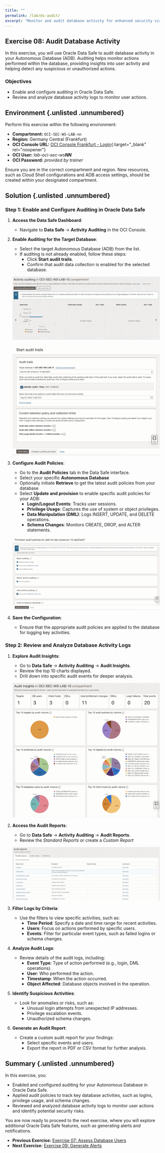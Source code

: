 ```yaml
---
title: ""
permalink: /lab/ds-audit/
excerpt: "Monitor and audit database activity for enhanced security visibility."
---
```

<!-- markdownlint-disable MD013 -->
<!-- markdownlint-disable MD024 -->
<!-- markdownlint-disable MD033 -->
<!-- markdownlint-disable MD041 -->

## Exercise 08: Audit Database Activity

In this exercise, you will use Oracle Data Safe to audit database activity in
your Autonomous Database (ADB). Auditing helps monitor actions performed within
the database, providing insights into user activity and helping detect any
suspicious or unauthorized actions.

### Objectives

- Enable and configure auditing in Oracle Data Safe.
- Review and analyze database activity logs to monitor user actions.

## Environment {.unlisted .unnumbered}

Perform this exercise within the following environment:

- **Compartment:** `OCI-SEC-WS-LAB-nn`
- **Region:** Germany Central (Frankfurt)
- **OCI Console URL:** [OCI Console Frankfurt - Login](https://console.eu-frankfurt-1.oraclecloud.com){:target="_blank" rel="noopener"}
- **OCI User:** *lab-oci-sec-ws**NN***
- **OCI Password:** *provided by trainer*

Ensure you are in the correct compartment and region. New resources, such as
Cloud Shell configurations and ADB access settings, should be created within
your designated compartment.

## Solution {.unlisted .unnumbered}

### Step 1: Enable and Configure Auditing in Oracle Data Safe

1. **Access the Data Safe Dashboard**:
   - Navigate to **Data Safe** -> **Activity Auditing** in the OCI Console.

2. **Enable Auditing for the Target Database**:
   - Select the target Autonomous Database (ADB) from the list.
   - If auditing is not already enabled, follow these steps:
     - Click **Start audit trails**.
     - Confirm that audit data collection is enabled for the selected database.

   ![Activity Auditing Overview in Compartment](../../images/ex08_enable_audit01.png)

   ![Start Audit Trail](../../images/ex08_enable_audit02.png)

3. **Configure Audit Policies**:
   - Go to the **Audit Policies** tab in the Data Safe interface.
   - Select your specific **Autonomous Database**
   - Optionally initiate **Retrieve** to get the latest audit policies from your database
   - Select **Update and provision** to enable specific audit policies for your ADB:
     - **Login/Logout Events**: Tracks user sessions.
     - **Privilege Usage**: Captures the use of system or object privileges.
     - **Data Manipulation (DML)**: Logs INSERT, UPDATE, and DELETE operations.
     - **Schema Changes**: Monitors CREATE, DROP, and ALTER statements.

   ![Start Audit Trail](../../images/ex08_enable_audit03.png)

4. **Save the Configuration**:
   - Ensure that the appropriate audit policies are applied to the database for logging key activities.

### Step 2: Review and Analyze Database Activity Logs

1. **Explore Audit Insights**:  
   - Go to **Data Safe** -> **Activity Auditing** -> **Audit Insights**.  
   - Review the top 10 charts displayed.  
   - Drill down into specific audit events for deeper analysis.

   ![Audit Insights](../../images/ex08_audit_insights01.png)

2. **Access the Audit Reports**:
   - Go to **Data Safe** -> **Activity Auditing** -> **Audit Reports**.
   - Review the *Standard Reports* or create a *Custom Report*

   ![Audit Insights](../../images/ex08_audit_reports01.png)

3. **Filter Logs by Criteria**:
   - Use the filters to view specific activities, such as:
     - **Time Period**: Specify a date and time range for recent activities.
     - **Users**: Focus on actions performed by specific users.
     - **Events**: Filter for particular event types, such as failed logins or schema changes.

4. **Analyze Audit Logs**:
   - Review details of the audit logs, including:
     - **Event Type**: Type of action performed (e.g., login, DML operations).
     - **User**: Who performed the action.
     - **Timestamp**: When the action occurred.
     - **Object Affected**: Database objects involved in the operation.

5. **Identify Suspicious Activities**:
   - Look for anomalies or risks, such as:
     - Unusual login attempts from unexpected IP addresses.
     - Privilege escalation events.
     - Unauthorized schema changes.

6. **Generate an Audit Report**:
   - Create a custom audit report for your findings:
     - Select specific events and users.
     - Export the report in PDF or CSV format for further analysis.

## Summary {.unlisted .unnumbered}

In this exercise, you:

- Enabled and configured auditing for your Autonomous Database in Oracle Data Safe.
- Applied audit policies to track key database activities, such as logins, privilege usage, and schema changes.
- Reviewed and analyzed database activity logs to monitor user actions and identify potential security risks.

You are now ready to proceed to the next exercise, where you will explore additional Oracle Data Safe features, such as generating alerts and notifications.

<!-- For Pandoc -->
- **Previous Exercise:** [Exercise 07: Assess Database Users](#exercise-07-assess-database-users)
- **Next Exercise:** [Exercise 09: Generate Alerts](#exercise-09-generate-alerts)

<!-- For Jekyll -->
<!-- 
- **Previous Exercise:** [Exercise 07: Assess Database Users](../ex03/3x07-Exercise.md)
- **Next Exercise:** [Exercise 09: Generate Alerts](../ex03/3x09-Exercise.md)
-->
